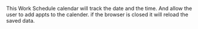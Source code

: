 This Work Schedule calendar will track the date and the time.
And allow the user to add appts to the calender. 
if the browser is closed it will reload the saved data. 
